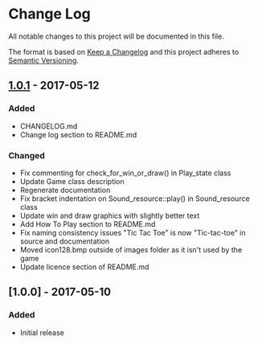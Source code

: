 # Change Log
All notable changes to this project will be documented in this file.

The format is based on [Keep a Changelog](http://keepachangelog.com/)
and this project adheres to [Semantic Versioning](http://semver.org/).

## [1.0.1] - 2017-05-12
### Added
- CHANGELOG.md
- Change log section to README.md

### Changed
- Fix commenting for check_for_win_or_draw() in Play_state class
- Update Game class description
- Regenerate documentation
- Fix bracket indentation on Sound_resource::play() in Sound_resource class
- Update win and draw graphics with slightly better text
- Add How To Play section to README.md
- Fix naming consistency issues "Tic Tac Toe" is now "Tic-tac-toe" in source and documentation
- Moved icon128.bmp outside of images folder as it isn't used by the game
- Update licence section of README.md

## [1.0.0] - 2017-05-10
### Added
- Initial release

[1.0.1]: https://github.com/chriskempson/cpp-tic-tac-toe/compare/v0.0.1...v0.0.2